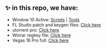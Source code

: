 ## ✨ in this repo, we have:
- Window 10 Active: [Scripts](https://github.com/nnbaocuong99/script-patch-keygen-collections/tree/main/script_active_window10) | [Tools](https://github.com/nnbaocuong99/script-patch-keygen-collections/tree/main/Window_10%20bat%20tool)
- FL Studio patch and keygen files: [Click here](https://github.com/nnbaocuong99/script-patch-keygen-collections/tree/main/FL%20Studio%20patch%2Ckey)
- utorrent pro: [Click here](https://github.com/nnbaocuong99/script-patch-keygen-collections/tree/main/%C2%B5Torrent)
- Winrar regkey file: [Click here](https://github.com/nnbaocuong99/script-patch-keygen-collections/tree/main/Winrar)
- Vegas 16 Pro full: [Click here](https://github.com/nnbaocuong99/script-patch-keygen-collections/tree/main/Vegas16Pro)
